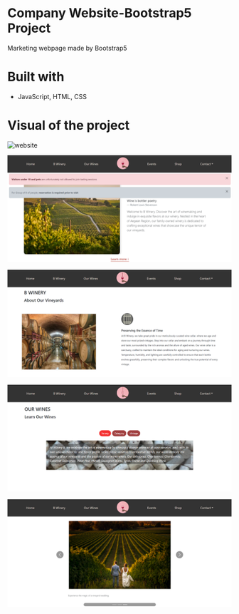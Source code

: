 # Company Website-Bootstrap5 Project

Marketing webpage made by Bootstrap5

# Built with

- JavaScript, HTML, CSS

# Visual of the project

![website](./image/website-video.gif)

![website](./image/visual1.png)

![website](./image/visual2.png)

![website](./image/visual3.png)

![website](./image/visual4.png)
